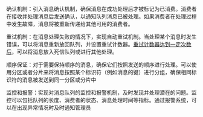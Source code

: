 确认机制：引入消息确认机制，确保消息在成功处理后才被标记为已消费。消费者在接收并处理消息后发送确认，以通知队列消息已被处理。如果消费者在处理过程中发生故障，消息将被重新传递给其他可用的消费者。


重试机制：在消息处理失败的情况下，实现自动重试机制。当处理某个消息时发生错误，可以将消息重新放回队列，并设置重试计数器。<u>重试计数器达到一定次数后</u>，可以将消息放入死信队列或进行其他处理。


顺序保证：对于需要保持顺序的消息，确保它们按照发送的顺序进行处理。可以使用分区或者分片来将消息按照某个标识符（例如消息的键）进行分组，确保相同标识符的消息被发送到同一分区或分片中


监控和报警：实现对消息队列的监控和报警机制，及时发现并处理潜在的问题。监控可以包括队列的长度、消费者的状态、消息处理时间等指标。通过报警系统，可以在出现异常情况时及时通知管理员

